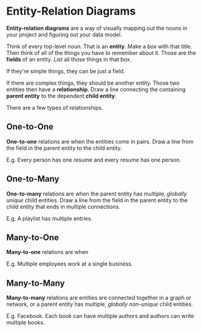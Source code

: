 # Entity-Relation Diagrams

**Entity-relation diagrams** are a way of visually mapping out the nouns in your project and figuring out your data model.

Think of every top-level noun.
That is an **entity**.
Make a _box_ with that title.
Then think of all of the things you have to remember about it.
Those are the **fields** of an entity.
_List_ all those things in that box.

If they're simple things, they can be just a field.

If there are complex things, they should be another entity.
Those two entities then have a **relationship**.
Draw a line connecting the containing **parent entity** to the dependent **child entity**.

There are a few types of relationships.

## One-to-One

**One-to-one** relations are when the entities come in pairs.
Draw a line from the field in the parent entity to the child entity.

E.g. Every person has one resume and every resume has one person.

## One-to-Many

**One-to-many** relations are when the parent entity has multiple, _globally unique_ child entities.
Draw a line from the field in the parent entity to the child entity that ends in multiple connections.

E.g. A playlist has multiple entries.

## Many-to-One

**Many-to-one** relations are when

E.g. Multiple employees work at a single business.

## Many-to-Many

**Many-to-many** relations are entities are connected together in a graph or network, or a parent entity has multiple, _globally non-unique_ child entities.

E.g. Facebook.
Each book can have multiple authors and authors can write multiple books.
